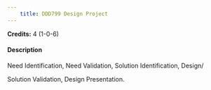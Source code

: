 ```yaml
---
    title: DDD799 Design Project
---
```

**Credits:** 4 (1-0-6)



#### Description 
Need Identification, Need Validation, Solution Identification, Design/

Solution Validation, Design Presentation.